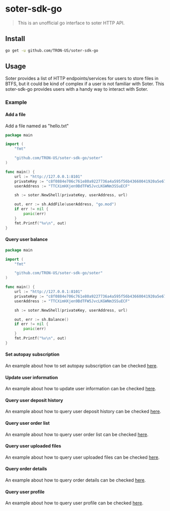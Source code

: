 # soter-sdk-go
> This is an unofficial go interface to soter HTTP API.

## Install
```bash
go get -u github.com/TRON-US/soter-sdk-go
```
## Usage
Soter provides a list of HTTP endpoints/services for users to store files in BTFS, but it could be
kind of complex if a user is not familiar with Soter. This soter-sdk-go provides users with a handy 
way to interact with Soter.
### Example
#### Add a file
Add a file named as "hello.txt"
```go
package main

import (
	"fmt"

	"github.com/TRON-US/soter-sdk-go/soter"
)

func main() {
	url := "http://127.0.0.1:8101"
	privateKey := "c8f0884e706c761e80a9227736a4a595f56b43660041920a5e6765a9b8ac3ab7"
	userAddress := "TTCXimHXjen9BdTFW5JvcLKGWNm3SSuECF"

	sh := soter.NewShell(privateKey, userAddress, url)

	out, err := sh.AddFile(userAddress, "go.mod")
	if err != nil {
		panic(err)
	}
	fmt.Printf("%v\n", out)
}
```
#### Query user balance
```go
package main

import (
	"fmt"

	"github.com/TRON-US/soter-sdk-go/soter"
)

func main() {
	url := "http://127.0.0.1:8101"
	privateKey := "c8f0884e706c761e80a9227736a4a595f56b43660041920a5e6765a9b8ac3ab7"
	userAddress := "TTCXimHXjen9BdTFW5JvcLKGWNm3SSuECF"

	sh := soter.NewShell(privateKey, userAddress, url)

	out, err := sh.Balance()
	if err != nil {
		panic(err)
	}
	fmt.Printf("%v\n", out)
}
```
#### Set autopay subscription
An example about how to set autopay subscription can be checked 
[here](https://github.com/TRON-US/soter-sdk-go/blob/master/soter/set_autopay_test.go).
#### Update user information
An example about how to update user information can be checked 
[here](https://github.com/TRON-US/soter-sdk-go/blob/master/soter/edit_profile_test.go).
#### Query user deposit history
An example about how to query user deposit history can be checked
[here](https://github.com/TRON-US/soter-sdk-go/blob/master/soter/deposit_history_test.go).
#### Query user order list
An example about how to query user order list can be checked 
[here](https://github.com/TRON-US/soter-sdk-go/blob/master/soter/order_list_test.go).
#### Query user uploaded files
An example about how to query user uploaded files can be checked
[here](https://github.com/TRON-US/soter-sdk-go/blob/master/soter/file_list_test.go).
#### Query order details
An example about how to query order details can be checked
[here](https://github.com/TRON-US/soter-sdk-go/blob/master/soter/order_details_test.go).
#### Query user profile
An example about how to query user profile can be checked 
[here](https://github.com/TRON-US/soter-sdk-go/blob/master/soter/query_profile_test.go).